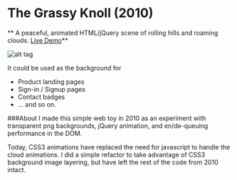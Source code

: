 # The Grassy Knoll (2010)
** A peaceful, animated HTML/jQuery scene of rolling hills and roaming clouds. [Live Demo](http://play.killglare.com/grassyknoll/)**

![alt tag](https://raw.github.com/cratervale/TheGrassyKnoll/master/Screenshot.png)

It could be used as the background for

* Product landing pages
* Sign-in / Signup pages
* Contact badges
* ... and so on.

###About
I made this simple web toy in 2010 as an experiment with transparent png backgrounds, jQuery animation, and en/de-queuing performance in the DOM.

Today, CSS3 animations have replaced the need for javascript to handle the cloud animations.  I did a simple refactor to take advantage of CSS3 background image layering, but have left the rest of the code from 2010 intact.